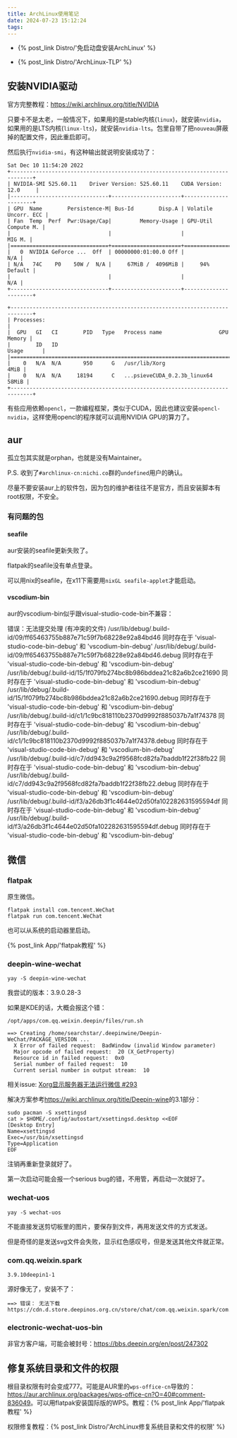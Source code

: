 ```yaml
---
title: ArchLinux使用笔记
date: 2024-07-23 15:12:24
tags:
---
```


- {% post_link Distro/'免启动盘安装ArchLinux' %}

- {% post_link Distro/'ArchLinux-TLP' %}

## 安装NVIDIA驱动

官方完整教程：<https://wiki.archlinux.org/title/NVIDIA>

只要卡不是太老，一般情况下，如果用的是stable内核(`linux`)，就安装`nvidia`，如果用的是LTS内核(`linux-lts`)，就安装`nvidia-lts`。包里自带了把`nouveau`屏蔽掉的配置文件，因此重启即可。

然后执行`nvidia-smi`，有这种输出就说明安装成功了：

```text
Sat Dec 10 11:54:20 2022       
+-----------------------------------------------------------------------------+
| NVIDIA-SMI 525.60.11    Driver Version: 525.60.11    CUDA Version: 12.0     |
|-------------------------------+----------------------+----------------------+
| GPU  Name        Persistence-M| Bus-Id        Disp.A | Volatile Uncorr. ECC |
| Fan  Temp  Perf  Pwr:Usage/Cap|         Memory-Usage | GPU-Util  Compute M. |
|                               |                      |               MIG M. |
|===============================+======================+======================|
|   0  NVIDIA GeForce ...  Off  | 00000000:01:00.0 Off |                  N/A |
| N/A   74C    P0    50W /  N/A |     67MiB /  4096MiB |     94%      Default |
|                               |                      |                  N/A |
+-------------------------------+----------------------+----------------------+
                                                                               
+-----------------------------------------------------------------------------+
| Processes:                                                                  |
|  GPU   GI   CI        PID   Type   Process name                  GPU Memory |
|        ID   ID                                                   Usage      |
|=============================================================================|
|    0   N/A  N/A       950      G   /usr/lib/Xorg                       4MiB |
|    0   N/A  N/A     18194      C   ...psieveCUDA_0.2.3b_linux64       58MiB |
+-----------------------------------------------------------------------------+
```

有些应用依赖`opencl`，一款编程框架，类似于CUDA，因此也建议安装`opencl-nvidia`，这样使用opencl的程序就可以调用NVIDIA GPU的算力了。

## aur

孤立包其实就是orphan，也就是没有Maintainer。

P.S. 收到了`#archlinux-cn:nichi.co`群的`undefined`用户的确认。

尽量不要安装aur上的软件包，因为包的维护者往往不是官方，而且安装脚本有root权限，不安全。

### 有问题的包

#### seafile

aur安装的seafile更新失败了。

flatpak的seafile没有单点登录。

可以用nix的seafile，在x11下需要用`nixGL seafile-applet`才能启动。

#### vscodium-bin

aur的vscodium-bin似乎跟visual-studio-code-bin不兼容：

错误：无法提交处理 (有冲突的文件)
/usr/lib/debug/.build-id/09/ff65463755b887e71c59f7b68228e92a84bd46 同时存在于 'visual-studio-code-bin-debug' 和 'vscodium-bin-debug'
/usr/lib/debug/.build-id/09/ff65463755b887e71c59f7b68228e92a84bd46.debug 同时存在于 'visual-studio-code-bin-debug' 和 'vscodium-bin-debug'
/usr/lib/debug/.build-id/15/1f079fb274bc8b986bddea21c82a6b2ce21690 同时存在于 'visual-studio-code-bin-debug' 和 'vscodium-bin-debug'
/usr/lib/debug/.build-id/15/1f079fb274bc8b986bddea21c82a6b2ce21690.debug 同时存在于 'visual-studio-code-bin-debug' 和 'vscodium-bin-debug'
/usr/lib/debug/.build-id/c1/1c9bc818110b2370d9992f885037b7a1f74378 同时存在于 'visual-studio-code-bin-debug' 和 'vscodium-bin-debug'
/usr/lib/debug/.build-id/c1/1c9bc818110b2370d9992f885037b7a1f74378.debug 同时存在于 'visual-studio-code-bin-debug' 和 'vscodium-bin-debug'
/usr/lib/debug/.build-id/c7/dd943c9a2f9568fcd82fa7baddb1f22f38fb22 同时存在于 'visual-studio-code-bin-debug' 和 'vscodium-bin-debug'
/usr/lib/debug/.build-id/c7/dd943c9a2f9568fcd82fa7baddb1f22f38fb22.debug 同时存在于 'visual-studio-code-bin-debug' 和 'vscodium-bin-debug'
/usr/lib/debug/.build-id/f3/a26db3f1c4644e02d50fa102282631595594df 同时存在于 'visual-studio-code-bin-debug' 和 'vscodium-bin-debug'
/usr/lib/debug/.build-id/f3/a26db3f1c4644e02d50fa102282631595594df.debug 同时存在于 'visual-studio-code-bin-debug' 和 'vscodium-bin-debug'

## 微信

### flatpak

原生微信。

```shell
flatpak install com.tencent.WeChat
flatpak run com.tencent.WeChat
```

也可以从系统的启动器里启动。

{% post_link App/'flatpak教程' %}

### deepin-wine-wechat

```shell
yay -S deepin-wine-wechat
```

我尝试的版本：3.9.0.28-3

如果是KDE的话，大概会报这个错：

```shell
/opt/apps/com.qq.weixin.deepin/files/run.sh
```

```text
==> Creating /home/searchstar/.deepinwine/Deepin-WeChat/PACKAGE_VERSION ...
  X Error of failed request:  BadWindow (invalid Window parameter)
  Major opcode of failed request:  20 (X_GetProperty)
  Resource id in failed request:  0x0
  Serial number of failed request:  10
  Current serial number in output stream:  10
```

相关issue: [Xorg显示服务器无法运行微信 #293](https://github.com/vufa/deepin-wine-wechat-arch/issues/293)

解决方案参考<https://wiki.archlinux.org/title/Deepin-wine>的3.1部分：

```shell
sudo pacman -S xsettingsd
cat > $HOME/.config/autostart/xsettingsd.desktop <<EOF
[Desktop Entry]
Name=xsettingsd
Exec=/usr/bin/xsettingsd
Type=Application
EOF
```

注销再重新登录就好了。

第一次启动可能会报一个serious bug的错，不用管，再启动一次就好了。

### wechat-uos

```shell
yay -S wechat-uos
```

不能直接发送剪切板里的图片，要保存到文件，再用发送文件的方式发送。

但是奇怪的是发送svg文件会失败，显示红色感叹号，但是发送其他文件就正常。

### com.qq.weixin.spark

`3.9.10deepin1-1`

源好像无了，安装不了：

```text
==> 错误： 无法下载 https://cdn.d.store.deepinos.org.cn/store/chat/com.qq.weixin.spark/com.qq.weixin.spark_3.9.10deepin1_all.deb
```

### electronic-wechat-uos-bin

非官方客户端，可能会被封号：<https://bbs.deepin.org/en/post/247302>

## 修复系统目录和文件的权限

根目录权限有时会变成777。可能是AUR里的`wps-office-cn`导致的：<https://aur.archlinux.org/packages/wps-office-cn?O=40#comment-836049>。可以用flatpak安装国际版的WPS。教程：{% post_link App/'flatpak教程' %}

权限修复教程：{% post_link Distro/'ArchLinux修复系统目录和文件的权限' %}
